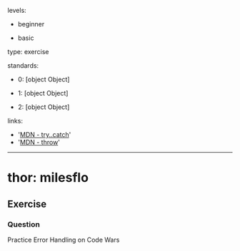 levels:

  - beginner

  - basic

type: exercise

standards:

  - 0: [object Object]

  - 1: [object Object]

  - 2: [object Object]

links:

  - '[MDN - try..catch](https://developer.mozilla.org/en-US/docs/Web/JavaScript/Reference/Statements/try...catch)'
  - '[MDN - throw](https://developer.mozilla.org/en-US/docs/Web/JavaScript/Reference/Statements/throw)'
---
# thor: milesflo
## Exercise
### Question

Practice Error Handling on Code Wars
